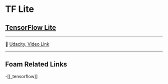 # TF Lite

## [TensorFlow Lite]()

---

🎥 [Udacity, Video Link]()

---

## Foam Related Links

-[[_tensorflow]]
